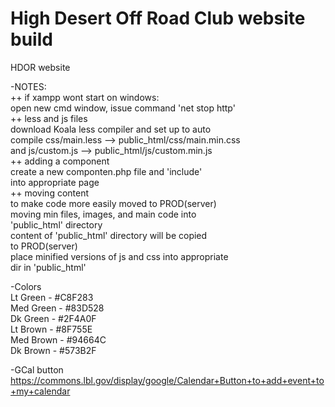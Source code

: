 High Desert Off Road Club website build
====

HDOR website<br>

-NOTES:<br>
++ if xampp wont start on windows:<br>
open new cmd window, issue command 'net stop http'<br>
++ less and js files<br>
download Koala less compiler and set up to auto<br>
compile css/main.less --> public_html/css/main.min.css<br>
and js/custom.js --> public_html/js/custom.min.js<br>
++ adding a component<br>
create a new componten.php file and 'include'<br>
into appropriate page<br>
++ moving content<br>
to make code more easily moved to PROD(server)<br>
moving min files, images, and main code into<br>
'public_html' directory<br>
content of 'public_html' directory will be copied<br>
to PROD(server)<br>
place minified versions of js and css into appropriate<br>
dir in 'public_html'<br>

-Colors<br>
Lt Green - #C8F283<br>
Med Green - #83D528<br>
Dk Green - #2F4A0F<br>
Lt Brown - #8F755E<br>
Med Brown - #94664C<br>
Dk Brown - #573B2F<br>

-GCal button<br>
https://commons.lbl.gov/display/google/Calendar+Button+to+add+event+to+my+calendar
